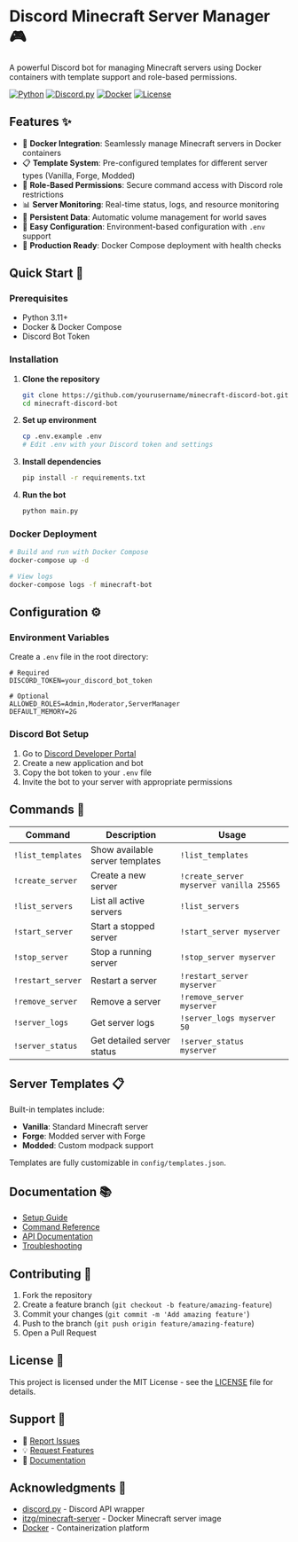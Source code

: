 # Discord Minecraft Server Manager 🎮

A powerful Discord bot for managing Minecraft servers using Docker containers with template support and role-based permissions.

[![Python](https://img.shields.io/badge/Python-3.11+-blue.svg)](https://www.python.org/downloads/)
[![Discord.py](https://img.shields.io/badge/Discord.py-2.3+-blue.svg)](https://discordpy.readthedocs.io/)
[![Docker](https://img.shields.io/badge/Docker-Required-blue.svg)](https://www.docker.com/)
[![License](https://img.shields.io/badge/License-MIT-green.svg)](LICENSE)

## Features ✨

- 🐳 **Docker Integration**: Seamlessly manage Minecraft servers in Docker containers
- 📋 **Template System**: Pre-configured templates for different server types (Vanilla, Forge, Modded)
- 🔐 **Role-Based Permissions**: Secure command access with Discord role restrictions
- 📊 **Server Monitoring**: Real-time status, logs, and resource monitoring
- 💾 **Persistent Data**: Automatic volume management for world saves
- 🔧 **Easy Configuration**: Environment-based configuration with `.env` support
- 🚀 **Production Ready**: Docker Compose deployment with health checks

## Quick Start 🚀

### Prerequisites
- Python 3.11+
- Docker & Docker Compose
- Discord Bot Token

### Installation

1. **Clone the repository**
   ```bash
   git clone https://github.com/yourusername/minecraft-discord-bot.git
   cd minecraft-discord-bot
   ```

2. **Set up environment**
   ```bash
   cp .env.example .env
   # Edit .env with your Discord token and settings
   ```

3. **Install dependencies**
   ```bash
   pip install -r requirements.txt
   ```

4. **Run the bot**
   ```bash
   python main.py
   ```

### Docker Deployment

```bash
# Build and run with Docker Compose
docker-compose up -d

# View logs
docker-compose logs -f minecraft-bot
```

## Configuration ⚙️

### Environment Variables

Create a `.env` file in the root directory:

```env
# Required
DISCORD_TOKEN=your_discord_bot_token

# Optional
ALLOWED_ROLES=Admin,Moderator,ServerManager
DEFAULT_MEMORY=2G
```

### Discord Bot Setup

1. Go to [Discord Developer Portal](https://discord.com/developers/applications)
2. Create a new application and bot
3. Copy the bot token to your `.env` file
4. Invite the bot to your server with appropriate permissions

## Commands 🎯

| Command | Description | Usage |
|---------|-------------|-------|
| `!list_templates` | Show available server templates | `!list_templates` |
| `!create_server` | Create a new server | `!create_server myserver vanilla 25565` |
| `!list_servers` | List all active servers | `!list_servers` |
| `!start_server` | Start a stopped server | `!start_server myserver` |
| `!stop_server` | Stop a running server | `!stop_server myserver` |
| `!restart_server` | Restart a server | `!restart_server myserver` |
| `!remove_server` | Remove a server | `!remove_server myserver` |
| `!server_logs` | Get server logs | `!server_logs myserver 50` |
| `!server_status` | Get detailed server status | `!server_status myserver` |

## Server Templates 📋

Built-in templates include:
- **Vanilla**: Standard Minecraft server
- **Forge**: Modded server with Forge
- **Modded**: Custom modpack support

Templates are fully customizable in `config/templates.json`.

## Documentation 📚

- [Setup Guide](docs/SETUP.md)
- [Command Reference](docs/COMMANDS.md)
- [API Documentation](docs/API.md)
- [Troubleshooting](docs/TROUBLESHOOTING.md)

## Contributing 🤝

1. Fork the repository
2. Create a feature branch (`git checkout -b feature/amazing-feature`)
3. Commit your changes (`git commit -m 'Add amazing feature'`)
4. Push to the branch (`git push origin feature/amazing-feature`)
5. Open a Pull Request

## License 📄

This project is licensed under the MIT License - see the [LICENSE](LICENSE) file for details.

## Support 💬

- 🐛 [Report Issues](https://github.com/yourusername/minecraft-discord-bot/issues)
- 💡 [Request Features](https://github.com/yourusername/minecraft-discord-bot/issues/new?template=feature_request.md)
- 📖 [Documentation](docs/)

## Acknowledgments 🙏

- [discord.py](https://github.com/Rapptz/discord.py) - Discord API wrapper
- [itzg/minecraft-server](https://github.com/itzg/docker-minecraft-server) - Docker Minecraft server image
- [Docker](https://www.docker.com/) - Containerization platform